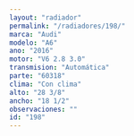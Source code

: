 ```yaml
---
layout: "radiador"
permalink: "/radiadores/198/"
marca: "Audi"
modelo: "A6"
ano: "2016"
motor: "V6 2.8 3.0"
transmision: "Automática"
parte: "60318"
clima: "Con clima"
alto: "28 3/8"
ancho: "18 1/2"
observaciones: ""
id: "198"
---
```


